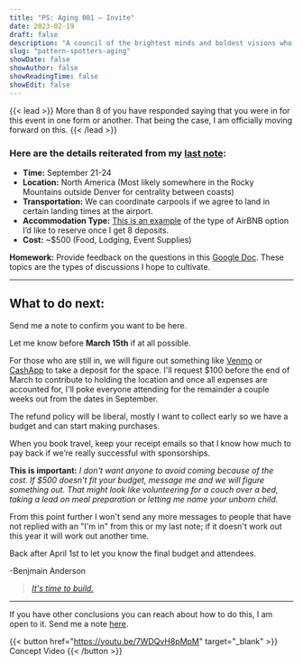 ```yaml
---
title: "PS: Aging 001 — Invite"
date: 2023-02-19
draft: false
description: "A council of the brightest minds and boldest visions who are doing work that will contribute to solving aging."
slug: "pattern-spotters-aging"
showDate: false
showAuthor: false
showReadingTime: false
showEdit: false
---
```

{{< lead >}}
More than 8 of you have responded saying that you were in for this event in one form or another. That being the case, I am officially moving forward on this.
{{< /lead >}}

### Here are the details reiterated from my [last note](https://youtu.be/7WDQvH8pMpM):

- **Time:** September 21-24
- **Location:** North America (Most likely somewhere in the Rocky Mountains outside Denver for centrality between coasts)
- **Transportation:** We can coordinate carpools if we agree to land in certain landing times at the airport.
- **Accommodation Type:** [This is an example](https://www.airbnb.com/rooms/53145005?check_in=2023-09-21&check_out=2023-09-24&guests=1&adults=12&s=67&unique_share_id=540ff5d5-3a05-4db3-8866-4ece3f6eab0b) of the type of AirBNB option I’d like to reserve once I get 8 deposits.
- **Cost:** ~$500 (Food, Lodging, Event Supplies)

**Homework:** Provide feedback on the questions in this [Google Doc](https://docs.google.com/document/d/1q004U3JeDkuEbef6dgeJiXsoetBouJj1fBrx84WgmXg/edit?usp=sharing). These topics are the types of discussions I hope to cultivate.

---
## What to do next: 
Send me a note to confirm you want to be here. 

Let me know before **March 15th** if at all possible.

For those who are still in, we will figure out something like [Venmo](https://venmo.com/u/BenjaminAnderson) or [CashApp](https://cash.app/$Benjamin421) to take a deposit for the space. I'll request $100 before the end of March to contribute to holding the location and once all expenses are accounted for, I'll poke everyone attending for the remainder a couple weeks out from the dates in September. 

The refund policy will be liberal, mostly I want to collect early so we have a budget and can start making purchases.

When you book travel, keep your receipt emails so that I know how much to pay back if we’re really successful with sponsorships.

**This is important:**
*I don't want anyone to avoid coming because of the cost. If $500 doesn't fit your budget, message me and we will figure something out. That might look like volunteering for a couch over a bed, taking a lead on meal preparation or letting me name your unborn child.*

From this point further I won't send any more messages to people that have not replied with an "I'm in" from this or my last note; if it doesn't work out this year it will work out another time.

Back after April 1st to let you know the final budget and attendees.

-Benjmain Anderson

> [*It's time to build.*](https://twitter.com/alexandretrapp)

--- 

If you have other conclusions you can reach about how to do this, I am open to it. Send me a note [here](mailto:me@benjmaminbanderson.com). 

{{< button href="https://youtu.be/7WDQvH8pMpM" target="_blank" >}}
Concept Video
{{< /button >}}

